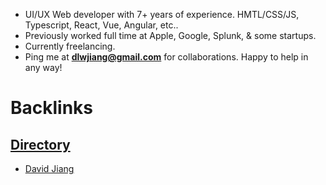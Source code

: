 - UI/UX Web developer with 7+ years of experience. HMTL/CSS/JS, Typescript, React, Vue, Angular, etc..
- Previously worked full time at Apple, Google, Splunk, & some startups.
- Currently freelancing.
- Ping me at **dlwjiang@gmail.com** for collaborations. Happy to help in any way!

# Backlinks
## [Directory](<Directory.md>)
- [David Jiang](<David Jiang.md>)

